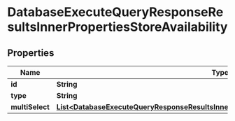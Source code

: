 

# DatabaseExecuteQueryResponseResultsInnerPropertiesStoreAvailability


## Properties

| Name | Type | Description | Notes |
|------------ | ------------- | ------------- | -------------|
|**id** | **String** |  |  [optional] |
|**type** | **String** |  |  [optional] |
|**multiSelect** | [**List&lt;DatabaseExecuteQueryResponseResultsInnerPropertiesStoreAvailabilityMultiSelectInner&gt;**](DatabaseExecuteQueryResponseResultsInnerPropertiesStoreAvailabilityMultiSelectInner.md) |  |  [optional] |




